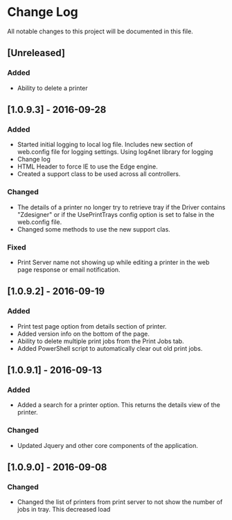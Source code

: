 ﻿# Change Log
All notable changes to this project will be documented in this file.

## [Unreleased]
### Added
- Ability to delete a printer


## [1.0.9.3] - 2016-09-28
### Added
- Started initial logging to local log file.  Includes new section of web.config file for logging settings.
Using log4net library for logging
- Change log
- HTML Header to force IE to use the Edge engine.
- Created a support class to be used across all controllers.

### Changed
- The details of a printer no longer try to retrieve tray if the Driver contains "Zdesigner"
or if the UsePrintTrays config option is set to false in the web.config file.
- Changed some methods to use the new support clas.

### Fixed
- Print Server name not showing up while editing a printer in the web page response or email notification.

## [1.0.9.2] - 2016-09-19
### Added
- Print test page option from details section of printer.
- Added version info on the bottom of the page.
- Ability to delete multiple print jobs from the Print Jobs tab.
- Added PowerShell script to automatically clear out old print jobs.

## [1.0.9.1] - 2016-09-13
### Added
- Added a search for a printer option.  This returns the details view of the printer.

### Changed
- Updated Jquery and other core components of the application.

## [1.0.9.0] - 2016-09-08
### Changed
- Changed the list of printers from print server to not show the number of jobs in tray.  This decreased load
